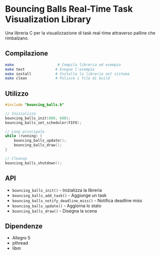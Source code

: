 # Bouncing Balls Real-Time Task Visualization Library

Una libreria C per la visualizzazione di task real-time attraverso palline che rimbalzano.

## Compilazione

```bash
make                    # Compila libreria ed esempio
make test              # Esegue l'esempio
make install           # Installa la libreria nel sistema
make clean             # Pulisce i file di build
```

## Utilizzo

```c
#include "bouncing_balls.h"

// Inizializza
bouncing_balls_init(800, 600);
bouncing_balls_set_scheduler(FIFO);

// Loop principale
while (running) {
    bouncing_balls_update();
    bouncing_balls_draw();
}

// Cleanup
bouncing_balls_shutdown();
```

## API

- `bouncing_balls_init()` - Inizializza la libreria
- `bouncing_balls_add_task()` - Aggiunge un task
- `bouncing_balls_notify_deadline_miss()` - Notifica deadline miss
- `bouncing_balls_update()` - Aggiorna lo stato
- `bouncing_balls_draw()` - Disegna la scena

## Dipendenze

- Allegro 5
- pthread
- libm